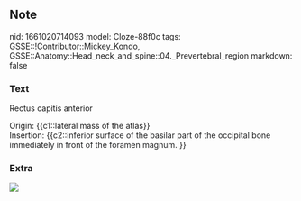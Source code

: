 ## Note
nid: 1661020714093
model: Cloze-88f0c
tags: GSSE::!Contributor::Mickey_Kondo, GSSE::Anatomy::Head_neck_and_spine::04._Prevertebral_region
markdown: false

### Text
Rectus capitis anterior
<div>
  Origin: {{c1::lateral mass of the atlas}}
</div>
<div>
  Insertion: {{c2::<span style="color: rgb(32, 33, 34);">inferior
surface of the basilar part</span> <span style="color: rgb(32, 
 33, 34);">of the occipital bone</span> <span style="color: 
   rgb(32, 33, 34);">immediately in front of the foramen
  magnum.</span> }}
</div>

### Extra
<img src="300px-RECTUS_CAP_ANT.png">
